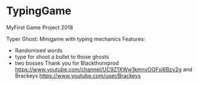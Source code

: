# TypingGame
MyFirst Game Project 2018

Typer Ghost: Minigame with typing mechanics
Features:
- Randomised words
- type for shoot a bullet to those ghosts
- two bosses
Thank you for Blackthornprod https://www.youtube.com/channel/UC9Z1XWw1kmnvOOFsj6Bzy2g
and Brackeys https://www.youtube.com/user/Brackeys
